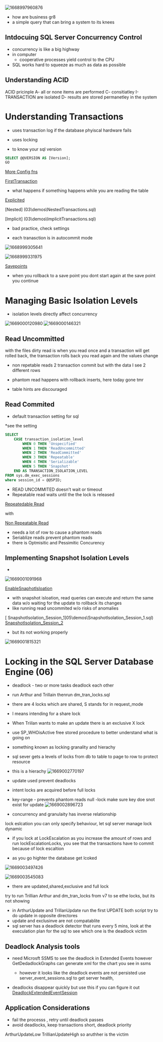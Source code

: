![1668997960876](image/README/1668997960876.png)

* how are business gr8
* a simple query that can bring a system to its knees

## Intdocuing SQL Server Concurrency Control
* concurrency is like a big highway
* in computer
  * cooperative processes yield control to the CPU
* SQL works hard to squeeze as much as data as possible

## Understanding ACID
ACID pricinple
A- all or none items are performed
C- consitiatley
I- TRANSACTION are isolated
D- results are stored permanetley in the system

# Understanding Transactions

* uses transaction log if the database phyiscal hardware fails
* uses locking

* to know your sql version
```sql
SELECT @@VERSION AS [Version];
GO
```
[More Config fns](https://docs.microsoft.com/en-us/sql/t-sql/functions/configuration-functions-transact-sql)


[FirstTransaction](03\demos\FirstTransaction.sql)
* what happens if something happens while you are reading the table

[Explicited](03\demos\ExplicitTransaction.sql)

[Nested]
(03\demos\NestedTransactions.sql)

[Implicit]
(03\demos\ImplicitTransactions.sql)
* bad practice, check settings


* each tranasction is in autocommit mode

![1668999305641](image/README/1668999305641.png)

![1668999331975](image/README/1668999331975.png)


[Savepoints](03\demos\Savepoints.sql)
* when you rollback to a save point you dont start again at the save point you continue

# Managing Basic Isolation Levels
* isolation levels directly affect concurrency

![1669000120980](image/README/1669000120980.png)
![1669000146321](image/README/1669000146321.png)

## Read Uncommitted
with the files dirty read is when you read once and a transaction will get rolled back, the transaction rolls back you read again and the values change

* non repetable reads 2 transaction commit but with the data I see 2 different rows

* phantom read happens with rollback inserts, here today gone tmr

* table hints are discouraged

## Read Commited
* default transaction setting for sql

*see the setting
```sql
SELECT
    CASE transaction_isolation_level
        WHEN 0 THEN 'Unspecified'
        WHEN 1 THEN 'ReadUncommitted'
        WHEN 2 THEN 'ReadCommitted'
        WHEN 3 THEN 'Repeatable'
        WHEN 4 THEN 'Serializable'
        WHEN 5 THEN 'Snapshot'
    END AS TRANSACTION_ISOLATION_LEVEL
FROM sys.dm_exec_sessions
where session_id = @@SPID;
```

* READ UNCOMMITED doesn't wait or timeout
* Repeatable read waits until the the lock is released

[Repeatedable Read](04\demos\RepeatableRead.sql)

with

[Non Repeatable Read](04\demos\NonRepeatableRead.sql)
* needs a lot of row to cause a phantom reads
* Seriablize reads prevent phantom reads
* there is Optmisitic and Pessimitic Concurency

## Implementing Snapshot Isolation Levels
*
![1669001091968](image/README/1669001091968.png)

[EnableSnaphotIsloation](05\demos\EnableSnapshotIsolation.sql)
* with snapshot isloation, read queries can execute and return the same data w/o waiting for the update to rollback its changes
* like running read uncommited w/o risks of anomalies

[ SnapshotIsolation_Session_1]05\demos\SnapshotIsolation_Session_1.sql)
[ SnapshotIsolation_Session_2](05\demos\SnapshotIsolation_Session_2.sql)

* but its not working properly

![1669001815321](image/README/1669001815321.png)

# Locking  in the  SQL Server Database Engine (06)
* deadlock - two or more tasks deadlock each other


* run Arthur and Trillain
thenrun dm_tran_locks.sql
* there are 4 locks which are shared, S stands for in request_mode
* I means intending for a share lock
* When Triilan wants to make an update there is an exclusive X lock

* use SP_WHOisActive free stored procedure to better understand what is going on

* something known as locking granality and hierachy
* sql sever gets a levels of locks from db to table to page to row  to protect resource

* this is a hierachy
![1669002770197](image/README/1669002770197.png)

* update used prevent deadlocks
* intent locks are acquired before full locks
* key-range - prevents phantom reads
null -lock make sure key doe snot exist for update
![1669002896723](image/README/1669002896723.png)


* concurrency and granulaity has inverse relationship

lock eslcation you can only specify behaviour, let sql server manage lock dynamic

* if you lock at LockEscalation as you increase the amount of rows and run lockEscalationLocks, you see that the transactions have to commit because of lock escaltion

* as you go highter the database get lcoked

![1669003497426](image/README/1669003497426.png)

![1669003545083](image/README/1669003545083.png)
* there are updated,shared,exclusive and full lock


try to run Trillian Arthur and dm_tran_locks from v7 to se ethe locks, but its not showing

* in ArthurUpdate and TrillanUpdate run the first UPDATE both script try to do update in opposite directores
* update and exclusinve are not compatablite
* sql server has a deadlock detector that runs every 5 mins, look at the execulation plan for the sql to see which one is the deadlock victim

## Deadlock Analysis tools

* need Microsft SSMS to see the deadlock in Extended Events
however GetDedadlockGraphs can generate xml for the chart you see in ssms
  * however it looks like the deadlock events are not persisted
use server_event_sessions.sql to get server health,

* deadlocks disappear quickly but use this if you can figure it out
[DeadlockExtendedEventSession](07\demos\DeadlockExtendedEventSession.sql)

## Application Considerations
* fail the processs , retry until deadlock passes
* avoid deadlocks, keep transactions short, deadlock priority

ArthurUpdateLow TrillianUpdateHigh so aruthher is the victim
